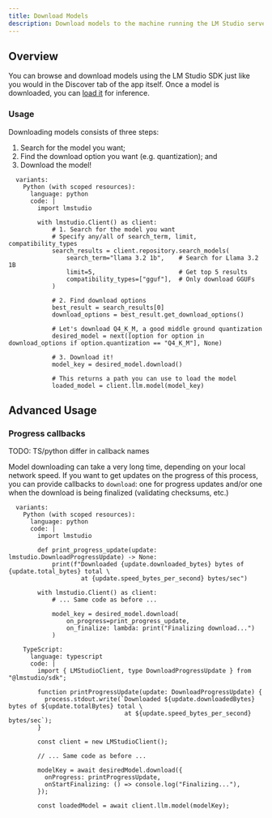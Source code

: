```yaml
---
title: Download Models
description: Download models to the machine running the LM Studio server
---
```


## Overview

You can browse and download models using the LM Studio SDK just like you would
in the Discover tab of the app itself. Once a model is downloaded, you can
[load it](/docs/api/sdk/load-and-access-models) for inference.

### Usage

Downloading models consists of three steps:

1. Search for the model you want;
2. Find the download option you want (e.g. quantization); and
3. Download the model!

```lms_code_snippet
  variants:
    Python (with scoped resources):
      language: python
      code: |
        import lmstudio

        with lmstudio.Client() as client:
            # 1. Search for the model you want
            # Specify any/all of search_term, limit, compatibility_types
            search_results = client.repository.search_models(
                search_term="llama 3.2 1b",    # Search for Llama 3.2 1B
                limit=5,                       # Get top 5 results
                compatibility_types=["gguf"],  # Only download GGUFs
            )

            # 2. Find download options
            best_result = search_results[0]
            download_options = best_result.get_download_options()

            # Let's download Q4_K_M, a good middle ground quantization
            desired_model = next([option for option in download_options if option.quantization == "Q4_K_M"], None)

            # 3. Download it!
            model_key = desired_model.download()

            # This returns a path you can use to load the model
            loaded_model = client.llm.model(model_key)
```

## Advanced Usage

### Progress callbacks

TODO: TS/python differ in callback names

Model downloading can take a very long time, depending on your local network speed.
If you want to get updates on the progress of this process, you can provide callbacks to `download`:
one for progress updates and/or one when the download is being finalized
(validating checksums, etc.)

```lms_code_snippet
  variants:
    Python (with scoped resources):
      language: python
      code: |
        import lmstudio

        def print_progress_update(update: lmstudio.DownloadProgressUpdate) -> None:
            print(f"Downloaded {update.downloaded_bytes} bytes of {update.total_bytes} total \
                    at {update.speed_bytes_per_second} bytes/sec")

        with lmstudio.Client() as client:
            # ... Same code as before ...

            model_key = desired_model.download(
                on_progress=print_progress_update,
                on_finalize: lambda: print("Finalizing download...")
            )

    TypeScript:
      language: typescript
      code: |
        import { LMStudioClient, type DownloadProgressUpdate } from "@lmstudio/sdk";

        function printProgressUpdate(update: DownloadProgressUpdate) {
          process.stdout.write(`Downloaded ${update.downloadedBytes} bytes of ${update.totalBytes} total \
                                at ${update.speed_bytes_per_second} bytes/sec`);
        }

        const client = new LMStudioClient();

        // ... Same code as before ...

        modelKey = await desiredModel.download({
          onProgress: printProgressUpdate,
          onStartFinalizing: () => console.log("Finalizing..."),
        });

        const loadedModel = await client.llm.model(modelKey);
```
